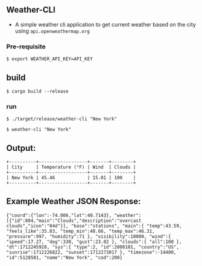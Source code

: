## Weather-CLI
- A simple weather cli application to get current weather based on the city using `api.openweathermap.org`
### Pre-requisite
`$ export WEATHER_API_KEY=API_KEY`

## build
`$ cargo build --release`

### run
`$ ./target/release/weather-cli "New York"`

`$ weather-cli "New York"`

## Output:
```
+----------+------------------+-------+--------+
| City     | Temperature (°F) | Wind  | Clouds |
+----------+------------------+-------+--------+
| New York | 45.46            | 15.01 | 100    |
+----------+------------------+-------+--------+
```

## Example Weather JSON Response:
`
{"coord":{"lon":-74.006,"lat":40.7143},
    "weather":[{"id":804,"main":"Clouds","description":"overcast clouds","icon":"04d"}],
    "base":"stations",
    "main":{
        "temp":43.59,
        "feels_like":35.83,
        "temp_min":40.66,
        "temp_max":46.31,
        "pressure":997,
        "humidity":71
    },
    "visibility":10000,
    "wind":{
        "speed":17.27,
        "deg":330,
        "gust":23.02
    },
    "clouds":{
        "all":100
    },
    "dt":1712245928,
    "sys":{
        "type":2,
        "id":2008101,
        "country":"US",
        "sunrise":1712226822,
        "sunset":1712273017
    },
    "timezone":-14400,
    "id":5128581,
    "name":"New York",
    "cod":200}
`